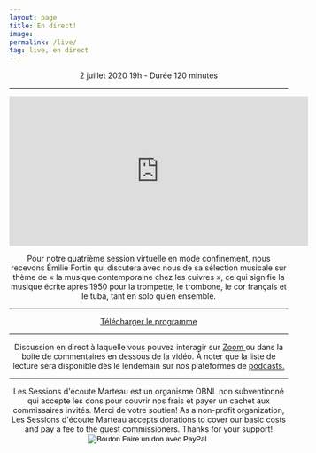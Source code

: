 ```yaml
---
layout: page
title: En direct! 
image: 
permalink: /live/
tag: live, en direct
---
```

<center>
2 juillet 2020 19h - Durée 120 minutes
<center>
<hr>
  <center>
  <iframe
    src="https://player.twitch.tv/?channel=sessionsmarteau&parent=streamernews.example.com&muted=false"
    height="270"
    width="540"
    frameborder="0"
    scrolling="no"
    playsinline="true"
    muted="false"
    getVolume="1.0"
    allowfullscreen="true">
</iframe>
<center>

<div class="fb-comments" data-href="https://sessionsmarteau.com/live/" data-colorscheme="light" data-numposts="10" data-width=""></div>

<div id="fb-root"></div>
<script async defer crossorigin="anonymous" src="https://connect.facebook.net/fr_CA/sdk.js#xfbml=1&version=v7.0&appId=572378123701879&autoLogAppEvents=1" nonce="USFXnozM"></script>



Pour notre quatrième session virtuelle en mode confinement, nous recevons Émilie Fortin qui discutera avec nous de sa sélection musicale sur thème de « la musique contemporaine chez les cuivres », ce qui signifie la musique écrite après 1950 pour la trompette, le trombone, le cor français et le tuba, tant en solo qu’en ensemble.
<hr>

<a href="https://sessionsmarteau.com/uploads/session-007/program/Sessions-Marteau-007-Programme.pdf" download>Télécharger le programme</a>

<hr>

Discussion en direct à laquelle vous pouvez interagir sur <a href="https://sessionsmarteau.com/session-virtuelle"> Zoom </a> ou dans la boite de commentaires en dessous de la vidéo.
À noter que la liste de lecture sera disponible dès le lendemain sur nos plateformes de <a href="https://sessionsmarteau.com/musique/#podcasts"> podcasts.</a> 








<hr>
<h8>
Les Sessions d'écoute Marteau est un organisme OBNL non subventionné qui accepte les dons pour couvrir nos frais et payer un cachet aux commissaires invités. Merci de votre soutien! As a non-profit organization, Les Sessions d'écoute Marteau accepts donations to cover our basic costs and pay a fee to the guest commissioners. Thanks for your support! 
</h8>

<form action="https://www.paypal.com/cgi-bin/webscr" method="post" target="_top">
<input type="hidden" name="cmd" value="_s-xclick" />
<input type="hidden" name="hosted_button_id" value="ZMNY6HYBJTQLL" />
<input type="image" src="https://www.paypalobjects.com/fr_CA/i/btn/btn_donate_SM.gif" border="0" name="submit" title="Aider un organisme OBNL non subventionné!" alt="Bouton Faire un don avec PayPal" />
<img alt="" border="0" src="https://www.paypal.com/fr_CA/i/scr/pixel.gif" width="1" height="1" />
</form>
